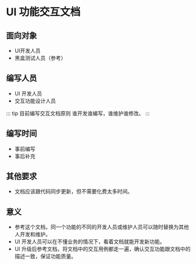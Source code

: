 # UI 功能交互文档

## 面向对象

- UI开发人员
- 黑盒测试人员（参考） 

## 编写人员

- UI 开发人员
- 交互功能设计人员

::: tip 目前编写交互文档原则
谁开发谁编写，谁维护谁修改。 
:::

## 编写时间

- 事前编写
- 事后补充 

## 其他要求

- 文档应该跟代码同步更新，但不需要化费太多时间。 

 

## 意义

- 参考这个文档，同一个功能的不同的开发人员或维护人员可以随时替换为其他人开发和维护。 
- UI 开发人员可以在不懂业务的情况下，看着文档就能开发新功能。
- UI 升级后参考文档，将文档中的交互用例都走一遍，确认交互功能跟文档中的描述一致，保证功能质量。


